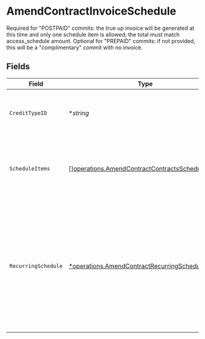 # AmendContractInvoiceSchedule

Required for "POSTPAID" commits: the true up invoice will be generated at this time and only one schedule item is allowed; the total must match access_schedule amount. Optional for "PREPAID" commits: if not provided, this will be a "complimentary" commit with no invoice.


## Fields

| Field                                                                                                                                                                             | Type                                                                                                                                                                              | Required                                                                                                                                                                          | Description                                                                                                                                                                       |
| --------------------------------------------------------------------------------------------------------------------------------------------------------------------------------- | --------------------------------------------------------------------------------------------------------------------------------------------------------------------------------- | --------------------------------------------------------------------------------------------------------------------------------------------------------------------------------- | --------------------------------------------------------------------------------------------------------------------------------------------------------------------------------- |
| `CreditTypeID`                                                                                                                                                                    | **string*                                                                                                                                                                         | :heavy_minus_sign:                                                                                                                                                                | Defaults to USD if not passed. Only USD is supported at this time.                                                                                                                |
| `ScheduleItems`                                                                                                                                                                   | [][operations.AmendContractContractsScheduleItems](../../models/operations/amendcontractcontractsscheduleitems.md)                                                                | :heavy_minus_sign:                                                                                                                                                                | Either provide amount or provide both unit_price and quantity.                                                                                                                    |
| `RecurringSchedule`                                                                                                                                                               | [*operations.AmendContractRecurringSchedule](../../models/operations/amendcontractrecurringschedule.md)                                                                           | :heavy_minus_sign:                                                                                                                                                                | Enter the unit price and quantity for the charge or instead only send the amount. If amount is sent, the unit price is assumed to be the amount and quantity is inferred to be 1. |